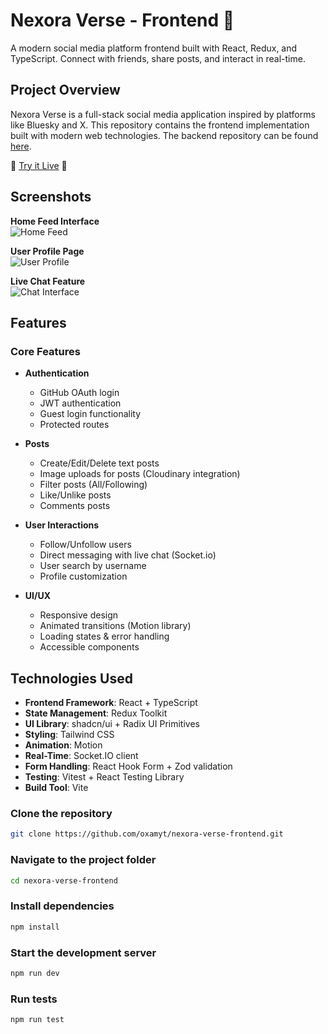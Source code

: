 # Nexora Verse - Frontend 🚀

A modern social media platform frontend built with React, Redux, and TypeScript. Connect with friends, share posts, and interact in real-time.

## Project Overview

Nexora Verse is a full-stack social media application inspired by platforms like Bluesky and X. This repository contains the frontend implementation built with modern web technologies. The backend repository can be found [here](https://github.com/oxamyt/nexora-verse-backend).

🚀 [Try it Live](https://nexora-verse.netlify.app/) 🚀

## Screenshots

**Home Feed Interface**  
![Home Feed](https://res.cloudinary.com/dehoidlo0/image/upload/v1742149302/nexora%20images/zodu8pgucvhvh4cqmiji.png)

**User Profile Page**  
![User Profile](https://res.cloudinary.com/dehoidlo0/image/upload/v1742149301/nexora%20images/poahietxrf65nfujukko.png)

**Live Chat Feature**  
![Chat Interface](https://res.cloudinary.com/dehoidlo0/image/upload/v1742149301/nexora%20images/be6icix0tyqa3xgrfdtg.png)

## Features

### Core Features

- **Authentication**

  - GitHub OAuth login
  - JWT authentication
  - Guest login functionality
  - Protected routes

- **Posts**

  - Create/Edit/Delete text posts
  - Image uploads for posts (Cloudinary integration)
  - Filter posts (All/Following)
  - Like/Unlike posts
  - Comments posts

- **User Interactions**

  - Follow/Unfollow users
  - Direct messaging with live chat (Socket.io)
  - User search by username
  - Profile customization

- **UI/UX**
  - Responsive design
  - Animated transitions (Motion library)
  - Loading states & error handling
  - Accessible components

## Technologies Used

- **Frontend Framework**: React + TypeScript
- **State Management**: Redux Toolkit
- **UI Library**: shadcn/ui + Radix UI Primitives
- **Styling**: Tailwind CSS
- **Animation**: Motion
- **Real-Time**: Socket.IO client
- **Form Handling**: React Hook Form + Zod validation
- **Testing**: Vitest + React Testing Library
- **Build Tool**: Vite

### Clone the repository
```sh
git clone https://github.com/oxamyt/nexora-verse-frontend.git
```

### Navigate to the project folder
```sh
cd nexora-verse-frontend
```

### Install dependencies
```sh
npm install
```

### Start the development server
```sh
npm run dev
```

### Run tests
```sh
npm run test
```
